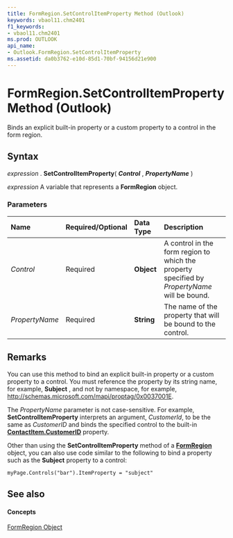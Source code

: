 ```yaml
---
title: FormRegion.SetControlItemProperty Method (Outlook)
keywords: vbaol11.chm2401
f1_keywords:
- vbaol11.chm2401
ms.prod: OUTLOOK
api_name:
- Outlook.FormRegion.SetControlItemProperty
ms.assetid: da0b3762-e10d-85d1-70bf-94156d21e900
---
```



# FormRegion.SetControlItemProperty Method (Outlook)

Binds an explicit built-in property or a custom property to a control in the form region.


## Syntax

 _expression_ . **SetControlItemProperty**( **_Control_** , **_PropertyName_** )

 _expression_ A variable that represents a **FormRegion** object.


### Parameters



|**Name**|**Required/Optional**|**Data Type**|**Description**|
|:-----|:-----|:-----|:-----|
| _Control_|Required| **Object**|A control in the form region to which the property specified by  _PropertyName_ will be bound.|
| _PropertyName_|Required| **String**|The name of the property that will be bound to the control.|

## Remarks

You can use this method to bind an explicit built-in property or a custom property to a control. You must reference the property by its string name, for example,  **Subject** , and not by namespace, for example, http://schemas.microsoft.com/mapi/proptag/0x0037001E.

The  _PropertyName_ parameter is not case-sensitive. For example, **SetControlItemProperty** interprets an argument, _CustomerId_, to be the same as  _CustomerID_ and binds the specified control to the built-in **[ContactItem.CustomerID](contactitem-customerid-property-outlook.md)** property.

Other than using the  **SetControlItemProperty** method of a **[FormRegion](formregion-object-outlook.md)** object, you can also use code similar to the following to bind a property such as the **Subject** property to a control:




```
myPage.Controls("bar").ItemProperty = "subject"
```


## See also


#### Concepts


[FormRegion Object](formregion-object-outlook.md)

